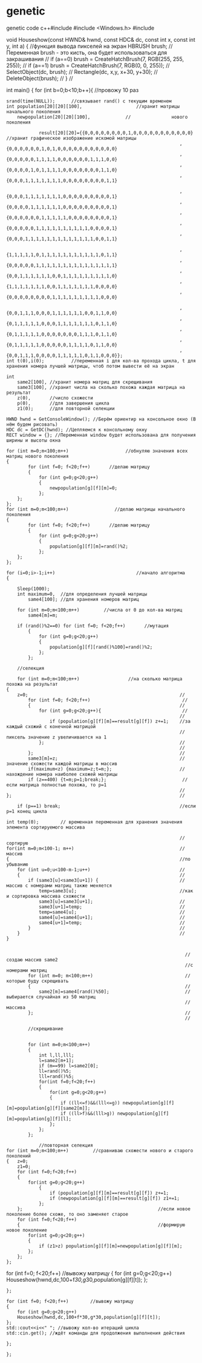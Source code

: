 # genetic
genetic code c++#include <iostream>
#include <Windows.h>
#include <ctime>

 
void Houseshow(const HWND& hwnd, const HDC& dc, const int x, const int y, int a) {				//функция вывода пикселей на экран
	HBRUSH brush; //Переменная brush - это кисть, она будет использоваться для закрашивания		//
	if (a==0) brush = CreateHatchBrush(7, RGB(255, 255, 255));									//
	if (a==1) brush = CreateHatchBrush(7, RGB(0, 0, 255));										//
	SelectObject(dc, brush);																	//
	Rectangle(dc, x,y,  x+30,  y+30);															//
	DeleteObject(brush);																		//
}																								//

int main() {
	for (int b=0;b<10;b++){       //провожу 10 раз

	srand(time(NULL));      //связывает rand() с текущим временем
	int population[20][20][100],					//хранит матрицы начального поколения
		newpopulation[20][20][100],				//				 нового поколения
		
                result[20][20]={{0,0,0,0,0,0,0,0,1,0,0,0,0,0,0,0,0,0,0,0} //хранит графическое изображение искомой матрицы
																	,{0,0,0,0,0,0,1,0,1,0,0,0,0,0,0,0,0,0,0,0}
																	,{0,0,0,0,0,1,1,1,1,0,0,0,0,0,0,1,1,1,0,0}
																	,{0,0,0,0,1,0,1,1,1,1,0,0,0,0,0,0,0,1,1,0}
																	,{0,0,0,1,1,1,1,1,1,1,0,0,0,0,0,0,0,0,1,1}
																	
																	,{0,0,0,1,1,1,1,1,1,1,0,0,0,0,0,0,0,0,0,1}
																	,{0,0,0,0,1,1,1,1,1,1,0,0,0,0,0,0,0,0,0,1}
																	,{0,0,0,0,0,0,1,1,1,1,1,0,0,0,0,0,0,0,0,1}
																	,{0,0,0,0,0,1,1,1,1,1,1,1,1,1,1,0,0,0,0,1}
																	,{0,0,0,1,1,1,1,1,1,1,1,1,1,1,1,1,0,0,1,1}

																	,{1,1,1,1,1,0,1,1,1,1,1,1,1,1,1,1,1,0,1,1}
																	,{0,0,0,0,0,1,1,1,1,1,1,1,1,1,1,1,1,1,1,1}
																	,{0,0,1,1,1,1,1,1,0,0,1,1,1,1,1,1,1,1,1,0}
																	,{1,1,1,1,1,1,1,0,0,1,1,1,1,1,1,1,0,0,0,0}
																	,{0,0,0,0,0,0,0,0,1,1,1,1,1,1,1,1,1,0,0,0}

																	,{0,0,1,1,1,0,0,0,1,1,1,1,1,1,0,0,1,1,0,0}
																	,{0,1,1,1,1,1,0,0,0,1,1,1,1,1,1,1,0,1,1,0}
																	,{0,1,1,1,1,1,0,0,0,0,0,0,0,1,1,1,0,1,1,0}
																	,{0,1,1,1,1,1,0,0,0,0,0,1,1,1,1,0,1,1,0,0}
																	,{0,0,1,1,1,0,0,0,0,1,1,1,1,1,0,1,1,0,0,0}};
	int t(0),i(0);			//переменная і для кол-ва прохода цикла, t для хранения номера лучшей матрицы, чтоб потом вывести её на экран

	int 
		same2[100],	//хранит номера матриц для скрещивания
		same3[100],	//хранит числа на сколько похожа каждая матрица на результат
		z(0),		//число схожести
		p(0),		//для завершения цикла
		z1(0);		//для повторной селекции

	HWND hwnd = GetConsoleWindow(); //Берём ориентир на консольное окно (В нём будем рисовать)
	HDC dc = GetDC(hwnd); //Цепляемся к консольному окну
	RECT window = {}; //Переменная window будет использована для получения ширины и высоты окна

	for (int m=0;m<100;m++)						//обнуляю значения всех матриц нового поколения
	{
			for (int f=0; f<20;f++)       //делаю матрицу
			{
				for (int g=0;g<20;g++)
				{	
					newpopulation[g][f][m]=0;
				};
		};
	};
	for (int m=0;m<100;m++)					//делаю матрицы начального поколения
	{
			for (int f=0; f<20;f++)       //делаю матрицу
			{
				for (int g=0;g<20;g++)
				{	
					population[g][f][m]=rand()%2;
				};
		};
	};

	for (i=0;i>-1;i++)                              //начало алгоритма
	{
		
		Sleep(1000);
		int maximum=0,	//для определения лучшей матрицы
			same4[100];	//для хранения номеров матриц
		
		for (int m=0;m<100;m++)			//числа от 0 до кол-ва матриц
			same4[m]=m;

		if (rand()%2==0) for (int f=0; f<20;f++)       //мутация
			{
				for (int g=0;g<20;g++)
				{	
					population[g][f][rand()%100]=rand()%2;
				};
			};

		//селекция
	
		for (int m=0;m<100;m++)                  //на сколько матрица похожа на результат
	{             
		z=0;														//
			for (int f=0; f<20;f++)                                  //             
			{														//      
				for (int g=0;g<20;g++){                              //
																	//
					if (population[g][f][m]==result[g][f]) z+=1;    //за каждый схожий с конечной матрицой 
																	//пиксель значение z увеличивается на 1
				};                                                  //                       
																	//
			};														//			
			same3[m]=z;												//значение схожести каждой матрицы в массив               						          	
			if(maximum<z) {maximum=z;t=m;};							//нахождение номера наиболее схожей матрицы
			if (z==400) {t=m;p=1;break;};                            //  если матрица полностью похожа, то р=1     
				                                                    //
	};                                                              //             
	
		if (p==1) break;											//если р=1 конец цикла							
	
	int temp(0);		// временная переменная для хранения значения элемента сортируемого массива
	
																	//сортирую 
	for(int m=0;m<100-1; m++)										//массив 						
	{																//по убыванию			
		for (int u=0;u<100-m-1;u++)									//																
		{															//			
			if (same3[u]<same3[u+1]) {								//массив с номерами матриц также меняется			
				temp=same3[u];										//как и сортировка массива схожести				
				same3[u]=same3[u+1];								//
				same3[u+1]=temp;									//
				temp=same4[u];										//				
				same4[u]=same4[u+1];								//									
				same4[u+1]=temp;									//																													
			}														//
		}															//
	}
		

																	  //создаю массив same2 
																	  //с номерами матриц
			for (int m=0; m<100;m++)								  //которые буду скрещивать   
			{														  //       
				same2[m]=same4[rand()%50];							  //выбирается случайная из 50 матриц          
																	  //массива          
			};														  //           
			                                                          //                       
	  
			//скрещивание

	
			for (int m=0;m<100;m++)
			{
				int l,ll,lll;
				l=same2[m+1];
				if (m==99) l=same2[0];
				ll=rand()%5;
				lll=rand()%5;
				for(int f=0;f<20;f++)
				{
					for(int g=0;g<20;g++)
					{
						if ((ll<=f)&&(lll<=g)) newpopulation[g][f][m]=population[g][f][same2[m]];
						if ((ll>f)&&(lll>g)) newpopulation[g][f][m]=population[g][f][l];
					};
				};
			};

				//повторная селекция
	for (int m=0;m<100;m++)			//сравниваю схожести нового и старого поколений
	{	z=0;
		z1=0;
		for (int f=0;f<20;f++)
		{
			for(int g=0;g<20;g++)
				{
					if (population[g][f][m]==result[g][f]) z+=1;
					if (newpopulation[g][f][m]==result[g][f]) z1+=1;
				};
		};													//если новое поколение более схоже, то оно заменяет старое
		for (int f=0;f<20;f++)
		{													//формирую новое поколение 
			for(int g=0;g<20;g++)
			{
				if (z1>z) population[g][f][m]=newpopulation[g][f][m];
			};
		};
	};


	
for (int f=0; f<20;f++)        //вывожу матрицу
	{
		for (int g=0;g<20;g++)
			Houseshow(hwnd,dc,100+f*30,g*30,population[g][f][t]);
	};

	};
	
	for (int f=0; f<20;f++)        //вывожу матрицу
	{
		for (int g=0;g<20;g++)
		Houseshow(hwnd,dc,100+f*30,g*30,population[g][f][t]);
	};
	std::cout<<i<<" "; //вывожу кол-во итераций цикла
	std::cin.get(); //ждёт команды для продолжения выполнения действия
	
	};

	};
	
	
